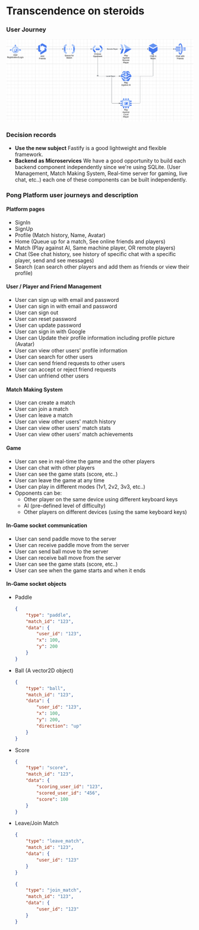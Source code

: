 # Transcendence on steroids

### User Journey
![User Journey](docs/user-journey.png)


### Decision records
- **Use the new subject** Fastify is a good lightweight and flexible framework.
- **Backend as Microservices** We have a good opportunity to build each backend component independently since we're using SQLite. (User Management, Match Making System, Real-time server for gaming, live chat, etc..) each one of these components can be built independently.


### Pong Platform user journeys and description

#### Platform pages
- SignIn
- SignUp
- Profile (Match history, Name, Avatar)
- Home (Queue up for a match, See online friends and players)
- Match (Play against AI, Same machine player, OR remote players)
- Chat (See chat history, see history of specific chat with a specific player, send and see messages)
- Search (can search other players and add them as friends or view their profile)

#### User / Player and Friend Management
- User can sign up with email and password
- User can sign in with email and password
- User can sign out
- User can reset password
- User can update password
- User can sign in with Google
- User can Update their profile information including profile picture (Avatar)
- User can view other users' profile information
- User can search for other users
- User can send friend requests to other users
- User can accept or reject friend requests
- User can unfriend other users


#### Match Making System
- User can create a match
- User can join a match
- User can leave a match
- User can view other users' match history
- User can view other users' match stats
- User can view other users' match achievements

#### Game
- User can see in real-time the game and the other players
- User can chat with other players
- User can see the game stats (score, etc..)
- User can leave the game at any time
- User can play in different modes (1v1, 2v2, 3v3, etc..)
- Opponents can be:
    - Other player on the same device using different keyboard keys
    - AI (pre-defined level of difficulty)
    - Other players on different devices (using the same keyboard keys)

#### In-Game socket communication
- User can send paddle move to the server
- User can receive paddle move from the server
- User can send ball move to the server
- User can receive ball move from the server
- User can see the game stats (score, etc..)
- User can see when the game starts and when it ends

#### In-Game socket objects
- Paddle
    ```json
    {
        "type": "paddle",
        "match_id": "123",
        "data": {
            "user_id": "123",
            "x": 100,
            "y": 200
        }
    }
    ```
- Ball (A vector2D object)
    ```json
    {
        "type": "ball",
        "match_id": "123",
        "data": {
            "user_id": "123",
            "x": 100,
            "y": 200,
            "direction": "up"
        }
    }
    ```
- Score
    ```json
    {
        "type": "score",
        "match_id": "123",
        "data": {
            "scoring_user_id": "123",
            "scored_user_id": "456",
            "score": 100
        }
    }
    ```
- Leave/Join Match
    ```json
    {
        "type": "leave_match",
        "match_id": "123",
        "data": {
            "user_id": "123"
        }
    }
    ```
    ```json
    {
        "type": "join_match",
        "match_id": "123",
        "data": {
            "user_id": "123"
        }
    }
    ```
